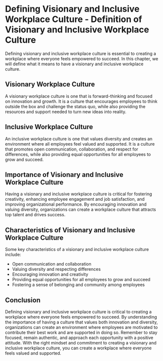 Defining Visionary and Inclusive Workplace Culture - Definition of Visionary and Inclusive Workplace Culture
=======================================================================================================================

Defining visionary and inclusive workplace culture is essential to creating a workplace where everyone feels empowered to succeed. In this chapter, we will define what it means to have a visionary and inclusive workplace culture.

Visionary Workplace Culture
---------------------------

A visionary workplace culture is one that is forward-thinking and focused on innovation and growth. It is a culture that encourages employees to think outside the box and challenge the status quo, while also providing the resources and support needed to turn new ideas into reality.

Inclusive Workplace Culture
---------------------------

An inclusive workplace culture is one that values diversity and creates an environment where all employees feel valued and supported. It is a culture that promotes open communication, collaboration, and respect for differences, while also providing equal opportunities for all employees to grow and succeed.

Importance of Visionary and Inclusive Workplace Culture
-------------------------------------------------------

Having a visionary and inclusive workplace culture is critical for fostering creativity, enhancing employee engagement and job satisfaction, and improving organizational performance. By encouraging innovation and valuing diversity, organizations can create a workplace culture that attracts top talent and drives success.

Characteristics of Visionary and Inclusive Workplace Culture
------------------------------------------------------------

Some key characteristics of a visionary and inclusive workplace culture include:

* Open communication and collaboration
* Valuing diversity and respecting differences
* Encouraging innovation and creativity
* Providing equal opportunities for all employees to grow and succeed
* Fostering a sense of belonging and community among employees

Conclusion
----------

Defining visionary and inclusive workplace culture is critical to creating a workplace where everyone feels empowered to succeed. By understanding the importance of having a culture that values both innovation and diversity, organizations can create an environment where employees are motivated to contribute their best work and are supported in doing so. Remember to stay focused, remain authentic, and approach each opportunity with a positive attitude. With the right mindset and commitment to creating a visionary and inclusive workplace culture, you can create a workplace where everyone feels valued and supported.
